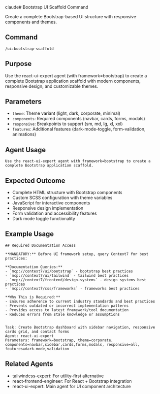 claude# Bootstrap UI Scaffold Command

Create a complete Bootstrap-based UI structure with responsive components and themes.

## Command
```
/ui:bootstrap-scaffold
```

## Purpose
Use the react-ui-expert agent (with framework=bootstrap) to create a complete Bootstrap application scaffold with modern components, responsive design, and customizable themes.

## Parameters
- `theme`: Theme variant (light, dark, corporate, minimal)
- `components`: Required components (navbar, cards, forms, modals)
- `responsive`: Breakpoints to support (sm, md, lg, xl, xxl)
- `features`: Additional features (dark-mode-toggle, form-validation, animations)

## Agent Usage
```
Use the react-ui-expert agent with framework=bootstrap to create a complete Bootstrap application scaffold.
```

## Expected Outcome
- Complete HTML structure with Bootstrap components
- Custom SCSS configuration with theme variables
- JavaScript for interactive components
- Responsive design implementation
- Form validation and accessibility features
- Dark mode toggle functionality

## Example Usage
```
## Required Documentation Access

**MANDATORY:** Before UI framework setup, query Context7 for best practices:

**Documentation Queries:**
- `mcp://context7/ui/bootstrap` - bootstrap best practices
- `mcp://context7/ui/tailwind` - tailwind best practices
- `mcp://context7/frontend/design-systems` - design systems best practices
- `mcp://context7/css/frameworks` - frameworks best practices

**Why This is Required:**
- Ensures adherence to current industry standards and best practices
- Prevents outdated or incorrect implementation patterns
- Provides access to latest framework/tool documentation
- Reduces errors from stale knowledge or assumptions


Task: Create Bootstrap dashboard with sidebar navigation, responsive cards grid, and contact forms
Agent: react-ui-expert
Parameters: framework=bootstrap, theme=corporate, components=navbar,sidebar,cards,forms,modals, responsive=all, features=dark-mode,validation
```

## Related Agents
- tailwindcss-expert: For utility-first alternative
- react-frontend-engineer: For React + Bootstrap integration
- react-ui-expert: Main agent for UI component architecture